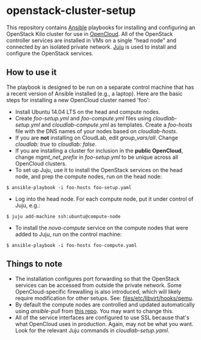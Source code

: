 # openstack-cluster-setup
This repository contains [Ansible](http://docs.ansible.com) playbooks for installing and configuring an OpenStack Kilo cluster
for use in [OpenCloud](http://guide.opencloud.us).  All of the OpenStack controller services are installed in VMs on a
single "head node" and connected by an isolated private network. [Juju](http://www.ubuntu.com/cloud/tools/juju) is used
to install and configure the OpenStack services.

## How to use it

The playbook is designed to be run on a separate control machine that has a recent version of Ansible installed (e.g., a laptop).
Here are the basic steps for installing a new OpenCloud cluster named 'foo':

* Install Ubuntu 14.04 LTS on the head and compute nodes.
* Create *foo-setup.yml* and *foo-compute.yml* files using *cloudlab-setup.yml* and *cloudlab-compute.yml* as templates.  Create a *foo-hosts* file with the DNS names of your nodes based on *cloudlab-hosts*.
* If you are **not** installing on CloudLab, edit *group_vars/all*.  Change *cloudlab: true* to *cloudlab: false*.
* If you are installing a cluster for inclusion in the **public OpenCloud**, change *mgmt_net_prefix* in *foo-setup.yml* to be unique across all OpenCloud clusters.
* To set up Juju, use it to install the OpenStack services on the head node, and prep the compute nodes, run on the head node:
```
$ ansible-playbook -i foo-hosts foo-setup.yaml
```
* Log into the head node.  For each compute node, put it under control of Juju, e.g.:
```
$ juju add-machine ssh:ubuntu@compute-node
```
* To install the *nova-compute* service on the compute nodes that were added to Juju, run on the control machine:
```
$ ansible-playbook -i foo-hosts foo-compute.yaml
```

## Things to note

* The installation configures port forwarding so that the OpenStack services can be accessed from outside the private network. Some OpenCloud-specific firewalling is also introduced, which will likely require modification for other setups.  See: [files/etc/libvirt/hooks/qemu](https://github.com/andybavier/opencloud-cluster-setup/blob/master/files/etc/libvirt/hooks/qemu).
* By default the compute nodes are controlled and updated automatically using *ansible-pull* from [this repo](https://github.com/andybavier/opencloud-nova-compute-ansible).  You may want to change this.
* All of the service interfaces are configured to use SSL because that's what OpenCloud uses in production.  Again, may not be what you want.  Look for the relevant Juju commands in *cloudlab-setup.yaml*.
